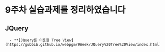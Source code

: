 # 9주차 실습과제를 정리하였습니다

## JQuery
      - **[JQuery를 이용한 Tree View](https://gubbib.github.io/webpgm/9Week/JQuery%20Tree%20View/index.html)**
